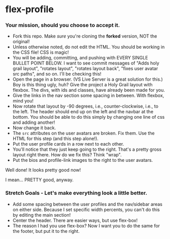 # flex-profile

### Your mission, should you choose to accept it.

* Fork this repo. Make _sure_ you're cloning the **forked** version, NOT the original!
* Unless otherwise noted, do not edit the HTML. You should be working in the CSS file! CSS is magic!
* You will be adding, committing, and pushing with EVERY SINGLE BULLET POINT BELOW. I want to see commit messages of "Adds holy grail layout", "rotates layout", "rotates layout back", "fixes user avatar src paths", and so on. I'll be checking this!
* Open the page in a browser. (VS Live Server is a great solution for this.) Boy is this thing ugly, huh? Give the project a Holy Grail layout with flexbox. The divs, with ids and classes, have already been made for you.
* Give the links in the nav section some spacing in between. With flexbox, mind you!
* Now rotate that layout by -90 degrees, i.e., counter-clockwise, i.e., to the left. The header should end up on the left and the navbar at the bottom. You should be able to do this simply by changing one line of css and adding another!
* Now change it back.
* The `src` attributes on the user avatars are broken. Fix them. Use the HTML for this step (and this step alone!).
* Put the user profile cards in a row next to each other.
* You'll notice that they just keep going to the right. That's a pretty gross layout right there. How do we fix this? Think "wrap".
* Put the bios and profile-link images to the right to the user avatars.

Well done! It looks pretty good now!

 I mean... PRETTY good, anyway.

### Stretch Goals - Let's make everything look a little better.

* Add some spacing between the user profiles and the nav/sidebar areas on either side. Because I set specific width percents, you can't do this by editing the main section!
* Center the header. There are easier ways, but use flex-box!
* The reason I had you use flex-box? Now I want you to do the same for the footer, but put it to the right.